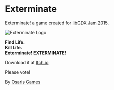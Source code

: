 # Exterminate
Exterminate! a game created for [libGDX Jam 2015](http://itch.io/jam/libgdxjam).<br>

![Exterminate Logo](http://www.osaris.net/banner.jpg)

**Find Life.**<br>
**Kill Life.**<br>
**Exterminate! EXTERMINATE!**<br>

Download it at [Itch.io](http://itch.io/jam/libgdxjam/rate/50859)<br>

Please vote!<br>

By [Osaris Games](http://www.osaris.net)<br>
